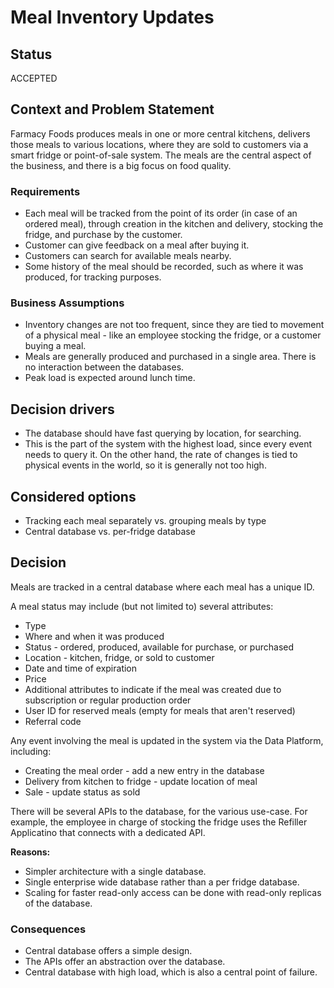 # Meal Inventory Updates

## Status

ACCEPTED

## Context and Problem Statement

Farmacy Foods produces meals in one or more central kitchens, delivers those meals to various locations, where they are sold to customers via a smart fridge or point-of-sale system.
The meals are the central aspect of the business, and there is a big focus on food quality.

### Requirements

* Each meal will be tracked from the point of its order (in case of an ordered meal), through creation in the kitchen and delivery, stocking the fridge, and purchase by the customer.
* Customer can give feedback on a meal after buying it.
* Customers can search for available meals nearby.
* Some history of the meal should be recorded, such as where it was produced, for tracking purposes.

### Business Assumptions

* Inventory changes are not too frequent, since they are tied to movement of a physical meal - like an employee stocking the fridge, or a customer buying a meal.
* Meals are generally produced and purchased in a single area. There is no interaction between the databases.
* Peak load is expected around lunch time.

## Decision drivers

* The database should have fast querying by location, for searching.
* This is the part of the system with the highest load, since every event needs to query it. On the other hand, the rate of changes is tied to physical events in the world, so it is generally not too high.

## Considered options 

* Tracking each meal separately vs. grouping meals by type
* Central database vs. per-fridge database 

## Decision

Meals are tracked in a central database where each meal has a unique ID.

A meal status may include (but not limited to) several attributes:
* Type
* Where and when it was produced
* Status - ordered, produced, available for purchase, or purchased
* Location - kitchen, fridge, or sold to customer
* Date and time of expiration
* Price
* Additional attributes to indicate if the meal was created due to subscription or regular production order
* User ID for reserved meals (empty for meals that aren't reserved)
* Referral code

Any event involving the meal is updated in the system via the Data Platform, including:
* Creating the meal order - add a new entry in the database
* Delivery from kitchen to fridge - update location of meal
* Sale - update status as sold

There will be several APIs to the database, for the various use-case.
For example, the employee in charge of stocking the fridge uses the Refiller Applicatino that connects with a dedicated API.

__Reasons:__ 
* Simpler architecture with a single database.
* Single enterprise wide database rather than a per fridge database.
* Scaling for faster read-only access can be done with read-only replicas of the database.

### Consequences

* Central database offers a simple design.
* The APIs offer an abstraction over the database.
* Central database with high load, which is also a central point of failure.